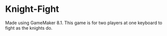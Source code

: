 # Knight-Fight

Made using GameMaker 8.1. This game is for two players at one keyboard to fight as the knights do.
